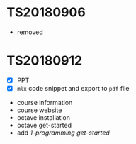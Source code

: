 # TS20180906
- removed

# TS20180912
- [x] PPT
- [x] ```mlx``` code snippet and export to ```pdf``` file
- course information
- course website
- octave installation
- octave get-started
- add *1-programming get-started*
